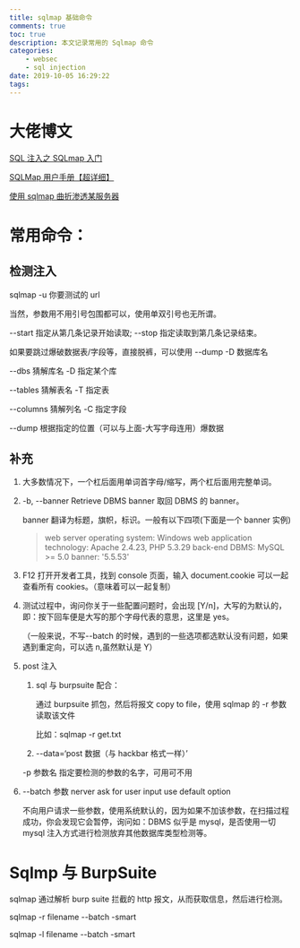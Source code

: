```yaml
---
title: sqlmap 基础命令
comments: true
toc: true
description: 本文记录常用的 Sqlmap 命令
categories:
    - websec
    - sql injection
date: 2019-10-05 16:29:22
tags:
---
```


# 大佬博文

[SQL 注入之 SQLmap 入门](https://www.freebuf.com/articles/web/29942.html)

[SQLMap 用户手册【超详细】](https://www.jianshu.com/p/4fb15a2c9040)

[使用 sqlmap 曲折渗透某服务器](https://www.jianshu.com/p/cf7f646b3448)

# 常用命令：

## 检测注入

sqlmap -u 你要测试的 url

当然，参数用不用引号包围都可以，使用单双引号也无所谓。

--start 指定从第几条记录开始读取; --stop 指定读取到第几条记录结束。

如果要跳过爆破数据表/字段等，直接脱裤，可以使用 --dump -D 数据库名

--dbs 猜解库名 -D 指定某个库

--tables 猜解表名 -T 指定表

--columns 猜解列名 -C 指定字段

--dump 根据指定的位置（可以与上面-大写字母连用）爆数据

## 补充

1. 大多数情况下，一个杠后面用单词首字母/缩写，两个杠后面用完整单词。

2. -b, --banner Retrieve DBMS banner 取回 DBMS 的 banner。

    banner 翻译为标题，旗帜，标识。一般有以下四项(下面是一个 banner 实例)

    > web server operating system: Windows
    > web application technology: Apache 2.4.23, PHP 5.3.29
    > back-end DBMS: MySQL >= 5.0
    > banner: '5.5.53'

3. F12 打开开发者工具，找到 console 页面，输入 document.cookie 可以一起查看所有 cookies。（意味着可以一起复制）

4. 测试过程中，询问你关于一些配置问题时，会出现 [Y/n]，大写的为默认的，即：按下回车便是大写的那个字母代表的意思，这里是 yes。

    （一般来说，不写--batch 的时候，遇到的一些选项都选默认没有问题，如果遇到重定向，可以选 n,虽然默认是 Y）

5. post 注入

    1. sql 与 burpsuite 配合：

        通过 burpsuite 抓包，然后将报文 copy to file，使用 sqlmap 的 -r 参数读取该文件

        比如：sqlmap -r get.txt

    2. --data=‘post 数据（与 hackbar 格式一样）’

    -p 参数名 指定要检测的参数的名字，可用可不用

6. --batch 参数 nerver ask for user input use default option

    不向用户请求一些参数，使用系统默认的，因为如果不加该参数，在扫描过程成功，你会发现它会暂停，询问如：DBMS 似乎是 mysql，是否使用一切 mysql 注入方式进行检测放弃其他数据库类型检测等。

# Sqlmp 与 BurpSuite

sqlmap 通过解析 burp suite 拦截的 http 报文，从而获取信息，然后进行检测。

sqlmap -r filename --batch -smart

sqlmap -l filename --batch -smart

